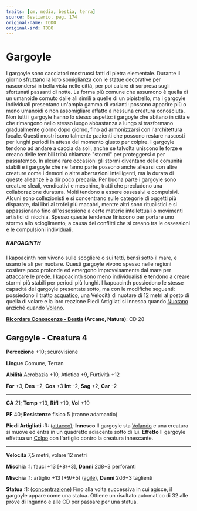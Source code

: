 ```yaml
---
traits: [cm, media, bestia, terra]
source: Bestiario, pag. 174
original-name: TODO
original-srd: TODO
---
```


# Gargoyle

I gargoyle sono cacciatori mostruosi fatti di pietra elementale. Durante il
giorno sfruttano la loro somiglianza con le statue decorative per nascondersi in
bella vista nelle città, per poi calare di sorpresa sugli sfortunati passanti di
notte. La forma più comune che assumono è quella di un umanoide cornuto dalle
ali simili a quelle di un pipistrello, ma i gargoyle individuali presentano
un'ampia gamma di varianti: possono apparire più o meno umanoidi o non
assomigliare affatto a nessuna creatura conosciuta. Non tutti i gargoyle hanno
lo stesso aspetto: i gargoyle che abitano in città e che rimangono nello stesso
luogo abbastanza a lungo si trasformano gradualmente giorno dopo giorno, fino ad
armonizzarsi con l'architettura locale. Questi mostri sono talmente pazienti che
possono restare nascosti per lunghi periodi in attesa del momento giusto per
colpire. I gargoyle tendono ad andare a caccia da soli, anche se talvolta
uniscono le forze e creano delle temibili tribù chiamate "stormi" per
proteggersi o per passatempo. In alcune rare occasioni gli stormi diventano
delle comunità stabili e i gargoyle che ne fanno parte possono anche allearsi
con altre creature come i demoni o altre aberrazioni intelligenti, ma la durata
di queste alleanze è a dir poco precaria. Per buona parte i gargoyle sono
creature sleali, vendicativi e meschine, tratti che precludono una
collaborazione duratura. Molti tendono a essere ossessivi e compulsivi. Alcuni
sono collezionisti e si concentrano sulle categorie di oggetti più disparate,
dai libri ai trofei più macabri, mentre altri sono ritualistici e si
appassionano fino all'ossessione a certe materie intellettuali o movimenti
artistici di nicchia. Spesso queste tendenze finiscono per portare uno stormo
allo scioglimento, a causa dei conflitti che si creano tra le ossessioni e le
compulsioni individuali.

##### KAPOACINTH

I kapoacinth non vivono sulle scogliere o sui tetti, bensì sotto il mare, e
usano le ali per nuotare. Questi gargoyle vivono spesso nelle regioni costiere
poco profonde ed emergono improvvisamente dal mare per attaccare le prede. I
kapoacinth sono meno individualisti e tendono a creare stormi più stabili per
periodi più lunghi. I kapoacinth possiedono le stesse capacità dei gargoyle
presentate sotto, ma con le modifiche seguenti: possiedono il tratto
[acquatico](/tratti/acquatico), una Velocità di nuotare di 12 metri al posto di
quella di volare e la loro reazione Piedi Artigliati si innesca quando
[Nuotano](/azioni/nuotare) anziché quando [Volano](/azioni/volare).

**[Ricordare Conoscenze - Bestia](/azioni/abilita/ricordare-conoscenze) (Arcano,
Natura)**: CD 28

## Gargoyle - Creatura 4

**Percezione** +10; scurovisione

**Lingue** Comune, Terran

**Abilità** Acrobazia +10, Atletica +9, Furtività +12

**For** +3, **Des** +2, **Cos** +3 **Int** -2, **Sag** +2, **Car** -2

---

**CA** 21; **Temp** +13, **Rifl** +10, **Vol** +10

**PF** 40; **Resistenze** fisico 5 (tranne adamantio)

**Piedi Artigliati** :R: ([attacco](/tratti/attacco)); **Innesco** Il gargoyle
sta [Volando](/azioni/volare) e una creatura si muove ed entra in un quadretto
adiacente sotto di lui. **Effetto** Il gargoyle effettua un
[Colpo](/azioni/colpire) con l'artiglio contro la creatura innescante.

---

**Velocità** 7,5 metri, volare 12 metri

**Mischia** :1: fauci +13 \[+8/+3], **Danni** 2d8+3 perforanti

**Mischia** :1: artiglio +13 \[+9/+5] ([agile](/tratti/agile)), **Danni** 2d6+3
taglienti

**Statua** :1: ([concentrazione](/tratti/concentrazione)) Fino alla volta
successiva in cui agisce, il gargoyle appare come una statua. Ottiene un
risultato automatico di 32 alle prove di Inganno e alle CD per passare per una
statua.
